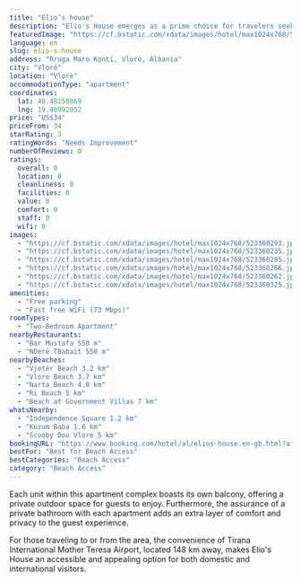 ```yaml
---
title: "Elio’s house"
description: "Elio's House emerges as a prime choice for travelers seeking a comfortable stay in Vlorë, complete with the convenience of a terrace and fully equipped kitchen."
featuredImage: "https://cf.bstatic.com/xdata/images/hotel/max1024x768/523360293.jpg?k=209929e7a7285df6c3bb4990a5e2eb8789f2158af04c4fb897298906c830f776&o=&hp=1"
language: en
slug: elio-s-house
address: "Rruga Maro Konti, Vlorë, Albania"
city: "Vlorë"
location: "Vlorë"
accommodationType: "apartment"
coordinates:
  lat: 40.48150869
  lng: 19.48992952
price: "US$34"
priceFrom: 34
starRating: 3
ratingWords: "Needs Improvement"
numberOfReviews: 0
ratings:
  overall: 0
  location: 0
  cleanliness: 0
  facilities: 0
  value: 0
  comfort: 0
  staff: 0
  wifi: 0
images:
  - "https://cf.bstatic.com/xdata/images/hotel/max1024x768/523360293.jpg?k=209929e7a7285df6c3bb4990a5e2eb8789f2158af04c4fb897298906c830f776&o=&hp=1"
  - "https://cf.bstatic.com/xdata/images/hotel/max1024x768/523360235.jpg?k=35801c6dc40025e430a1b4dd053566f82d798e29e4a259a6192d6a5e09e001be&o=&hp=1"
  - "https://cf.bstatic.com/xdata/images/hotel/max1024x768/523360285.jpg?k=a5f30dfc565d5edaeb53991bb18f712beb747ec5f144e72e5fa4c80815c4c187&o=&hp=1"
  - "https://cf.bstatic.com/xdata/images/hotel/max1024x768/523360266.jpg?k=a054a17c7f413495334085c4d32410064eea60ecbdfaa5a9f4e3d1ddef7d5981&o=&hp=1"
  - "https://cf.bstatic.com/xdata/images/hotel/max1024x768/523360262.jpg?k=99896659998aaa37c97890140f04d2ce262ed0b1697bccb947e910248771d30e&o=&hp=1"
  - "https://cf.bstatic.com/xdata/images/hotel/max1024x768/523360325.jpg?k=61c7c482d0d54219761ad6b354830920f2a7789dc7154bfa96735f74e5e19371&o=&hp=1"
amenities:
  - "Free parking"
  - "Fast free WiFi (73 Mbps)"
roomTypes:
  - "Two-Bedroom Apartment"
nearbyRestaurants:
  - "Bar Mustafa 550 m"
  - "NDerë TBabait 550 m"
nearbyBeaches:
  - "Vjetër Beach 3.2 km"
  - "Vlore Beach 3.7 km"
  - "Narta Beach 4.8 km"
  - "Ri Beach 5 km"
  - "Beach at Government Villas 7 km"
whatsNearby:
  - "Independence Square 1.2 km"
  - "Kuzum Baba 1.6 km"
  - "Scooby Doo Vlore 5 km"
bookingURL: "https://www.booking.com/hotel/al/elios-house.en-gb.html?aid=8035640"
bestFor: "Best for Beach Access"
bestCategories: "Beach Access"
category: "Beach Access"
---
```


Each unit within this apartment complex boasts its own balcony, offering a private outdoor space for guests to enjoy. Furthermore, the assurance of a private bathroom with each apartment adds an extra layer of comfort and privacy to the guest experience.

For those traveling to or from the area, the convenience of Tirana International Mother Teresa Airport, located 148 km away, makes Elio's House an accessible and appealing option for both domestic and international visitors.
